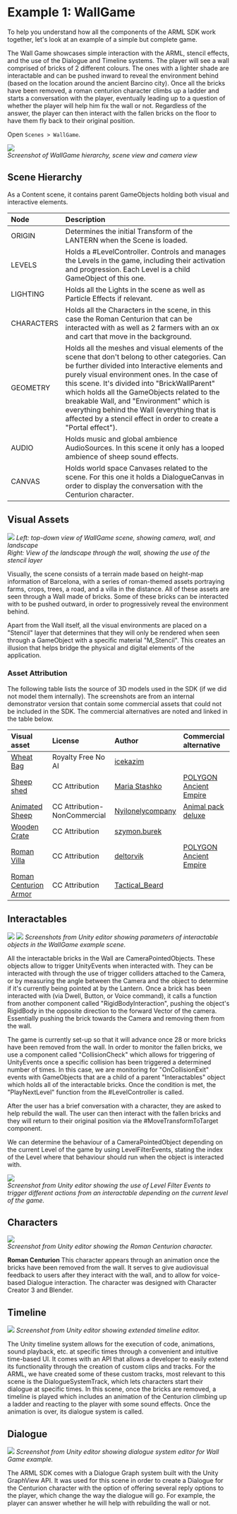 # Example 1: WallGame
To help you understand how all the components of the ARML SDK work together, let's look at an example of a simple but complete game. 

The Wall Game showcases simple interaction with the ARML, stencil effects, and the use of the Dialogue and Timeline systems. The player will see a wall comprised of bricks of 2 different colours. The ones with a lighter shade are interactable and can be pushed inward to reveal the environment behind (based on the location around the ancient Barcino city). Once all the bricks have been removed, a roman centurion character climbs up a ladder and starts a conversation with the player, eventually leading up to a question of whether the player will help him fix the wall or not. Regardless of the answer, the player can then interact with the fallen bricks on the floor to have them fly back to their original position.

Open `Scenes > WallGame`.

![](images/Pasted%20image%2020240119121346.png)  
*Screenshot of WallGame hierarchy, scene view and camera view*

## Scene Hierarchy
As a Content scene, it contains parent GameObjects holding both visual and interactive elements.  

| Node       | Description |
|:-----------|:------------|  
| ORIGIN     | Determines the initial Transform of the LANTERN when the Scene is loaded. |
| LEVELS     | Holds a #LevelController. Controls and manages the Levels in the game, including their activation and progression. Each Level is a child GameObject of this one. |
| LIGHTING   | Holds all the Lights in the scene as well as Particle Effects if relevant. |
| CHARACTERS | Holds all the Characters in the scene, in this case the Roman Centurion that can be interacted with as well as 2 farmers with an ox and cart that move in the background. |
| GEOMETRY   | Holds all the meshes and visual elements of the scene that don't belong to other categories. Can be further divided into Interactive elements and purely visual environment ones. In the case of this scene. It's divided into "BrickWallParent" which holds all the GameObjects related to the breakable Wall, and "Environment" which is everything behind the Wall (everything that is affected by a stencil effect in order to create a "Portal effect"). |
| AUDIO      | Holds music and global ambience AudioSources. In this scene it only has a looped ambience of sheep sound effects. |
| CANVAS     | Holds world space Canvases related to the scene. For this one it holds a DialogueCanvas in order to display the conversation with the Centurion character. |

## Visual Assets

![](images/Pasted%20image%2020240119123008.png)
*Left: top-down view of WallGame scene, showing camera, wall, and landscape*  
*Right: View of the landscape through the wall, showing the use of the stencil layer*

Visually, the scene consists of a terrain made based on height-map information of Barcelona, with a series of roman-themed assets portraying farms, crops, trees, a road, and a villa in the distance. All of these assets are seen through a Wall made of bricks. Some of these bricks can be interacted with to be pushed outward, in order to progressively reveal the environment behind.  

Apart from the Wall itself, all the visual environments are placed on a "Stencil" layer that determines that they will only be rendered when seen through a GameObject with a specific material "M_Stencil". This creates an illusion that helps bridge the physical and digital elements of the application.

### Asset Attribution

The following table lists the source of 3D models used in the SDK (if we did not model them internally). The screenshots are from an internal demonstrator version that contain some commercial assets that could not be included in the SDK. The commercial alternatives are noted and linked in the table below.

| Visual asset       | License | Author | Commercial alternative |
|:---|:---|:---|:---|  
| [Wheat Bag](https://www.cgtrader.com/free-3d-models/military/other/sandbag-1) | Royalty Free No AI | [icekazim](https://www.cgtrader.com/designers/icekazim) |
| [Sheep shed](https://sketchfab.com/3d-models/sheep-shed-024cd7a8d35147c8b3e3064685c6bf4b) | CC Attribution | [Maria Stashko](https://sketchfab.com/maria_stashko) | [POLYGON Ancient Empire](https://assetstore.unity.com/packages/3d/environments/historic/polygon-ancient-empire-low-poly-3d-art-by-synty-224020) |
| [Animated Sheep](https://sketchfab.com/3d-models/sheep-test-non-commercial-196bb78e6e6343888d09f468a6a9dbc7) | CC Attribution-NonCommercial | [Nyilonelycompany](https://sketchfab.com/Nyilonelycompany) | [Animal pack deluxe](https://assetstore.unity.com/packages/3d/characters/animals/animal-pack-deluxe-99702) |
| [Wooden Crate](https://sketchfab.com/3d-models/ikea-wooden-crate-4c5d81d4b18644df9f9f2959f198f186) | CC Attribution | [szymon.burek](https://sketchfab.com/szymon.burek) 
| [Roman Villa](https://sketchfab.com/3d-models/roman-villa-fcc3241662174fbbb146e6cf658293a9) | CC Attribution | [deltorvik](https://sketchfab.com/deltorvik) | [POLYGON Ancient Empire](https://assetstore.unity.com/packages/3d/environments/historic/polygon-ancient-empire-low-poly-3d-art-by-synty-224020) |
| [Roman Centurion Armor](https://sketchfab.com/3d-models/roman-centurion-armor-d0c6de99f16c49f386a9f8d7c3120dec) | CC Attribution | [Tactical_Beard](https://sketchfab.com/Tactical_Beard) |


## Interactables
![](images/Pasted%20image%2020240119123837.png)
![](images/Pasted%20image%2020240119124256.png)
*Screenshots from Unity editor showing parameters of interactable objects in the WallGame example scene.*

All the interactable bricks in the Wall are CameraPointedObjects. These objects allow to trigger UnityEvents when interacted with. They can be interacted with through the use of trigger colliders attached to the Camera, or by measuring the angle between the Camera and the object to determine if it's currently being pointed at by the Lantern. Once a brick has been interacted with (via Dwell, Button, or Voice command), it calls a function from another component called "RigidBodyInteraction", pushing the object's RigidBody in the opposite direction to the forward Vector of the camera. Essentially pushing the brick towards the Camera and removing them from the wall.

The game is currently set-up so that it will advance once 28 or more bricks have been removed from the wall. In order to monitor the fallen bricks, we use a component called "CollisionCheck" which allows for triggering of UnityEvents once a specific collision has been triggered a determined number of times. In this case, we are monitoring for "OnCollisionExit" events with GameObjects that are a child of a parent "Interactables" object which holds all of the interactable bricks. Once the condition is met, the "PlayNextLevel" function from the #LevelController is called.

After the user has a brief conversation with a character, they are asked to help rebuild the wall. The user can then interact with the fallen bricks and they will return to their original position via the #MoveTransformToTarget component.

We can determine the behaviour of a CameraPointedObject depending on the current Level of the game by using LevelFilterEvents, stating the index of the Level where that behaviour should run when the object is interacted with.

 ![](images/Pasted%20image%2020240124142303.png)  
 *Screenshot from Unity editor showing the use of Level Filter Events to trigger different actions from an interactable depending on the current level of the game.*
## Characters
![](images/Pasted%20image%2020240119130528.png)  
*Screenshot from Unity editor showing the Roman Centurion character.*

**Roman Centurion** This character appears through an animation once the bricks have been removed from the wall. It serves to give audiovisual feedback to users after they interact with the wall, and to allow for voice-based Dialogue interaction. The character was designed with Character Creator 3 and Blender.

## Timeline
![](images/Pasted%20image%2020240119130931.png)
*Screenshot from Unity editor showing extended timeline editor.*

The Unity timeline system allows for the execution of code, animations, sound playback, etc. at specific times through a convenient and intuitive time-based UI. It comes with an API that allows a developer to easily extend its functionality through the creation of custom clips and tracks. For the ARML, we have created some of these custom tracks, most relevant to this scene is the DialogueSystemTrack, which lets characters start their dialogue at specific times. In this scene, once the bricks are removed, a timeline is played which includes an animation of the Centurion climbing up a ladder and reacting to the player with some sound effects. Once the animation is over, its dialogue system is called.

## Dialogue
![](images/arml-wallgame-dialogue.png)
*Screenshot from Unity editor showing dialogue system editor for Wall Game example.*

The ARML SDK comes with a Dialogue Graph system built with the Unity GraphView API. It was used for this scene in order to create a Dialogue for the Centurion character with the option of offering several reply options to the player, which change the way the dialogue will go. For example, the player can answer whether he will help with rebuilding the wall or not.
